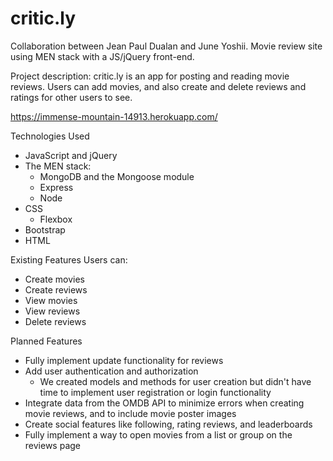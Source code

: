 # critic.ly
Collaboration between Jean Paul Dualan and June Yoshii. Movie review site using MEN stack with a JS/jQuery front-end.

Project description:
critic.ly is an app for posting and reading movie reviews. Users can add movies, and also create and delete reviews and ratings for other users to see.

https://immense-mountain-14913.herokuapp.com/

Technologies Used
* JavaScript and jQuery
* The MEN stack:
  - MongoDB and the Mongoose module
  - Express
  - Node
* CSS
  - Flexbox
* Bootstrap
* HTML

Existing Features
Users can:
* Create movies
* Create reviews
* View movies
* View reviews
* Delete reviews

Planned Features
* Fully implement update functionality for reviews
* Add user authentication and authorization
  - We created models and methods for user creation but didn't have time to implement user registration or login functionality
* Integrate data from the OMDB API to minimize errors when creating movie reviews, and to include movie poster images
* Create social features like following, rating reviews, and leaderboards
* Fully implement a way to open movies from a list or group on the reviews page
